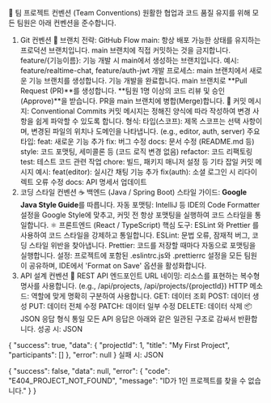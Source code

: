 📜 팀 프로젝트 컨벤션 (Team Conventions)
원활한 협업과 코드 품질 유지를 위해 모든 팀원은 아래 컨벤션을 준수합니다.

1. Git 컨벤션
🌳 브랜치 전략: GitHub Flow
main: 항상 배포 가능한 상태를 유지하는 프로덕션 브랜치입니다. main 브랜치에 직접 커밋하는 것을 금지합니다.
feature/{기능이름}: 기능 개발 시 main에서 생성하는 브랜치입니다.
예시: feature/realtime-chat, feature/auth-jwt
개발 프로세스:
main 브랜치에서 새로운 기능 브랜치를 생성합니다.
기능 개발을 완료합니다.
main 브랜치로 **Pull Request (PR)**를 생성합니다.
**팀원 1명 이상의 코드 리뷰 및 승인(Approve)**을 받습니다.
PR을 main 브랜치에 병합(Merge)합니다.
💬 커밋 메시지: Conventional Commits
커밋 메시지는 정해진 양식에 따라 작성하여 변경 사항을 쉽게 파악할 수 있도록 합니다.
형식: 타입(스코프): 제목
스코프는 선택 사항이며, 변경된 파일의 위치나 도메인을 나타냅니다. (e.g., editor, auth, server)
주요 타입:
feat: 새로운 기능 추가
fix: 버그 수정
docs: 문서 수정 (README.md 등)
style: 코드 포맷팅, 세미콜론 등 (코드 로직 변경 없음)
refactor: 코드 리팩토링
test: 테스트 코드 관련 작업
chore: 빌드, 패키지 매니저 설정 등 기타 잡일
커밋 메시지 예시:
feat(editor): 실시간 채팅 기능 추가
fix(auth): 소셜 로그인 시 리다이렉트 오류 수정
docs: API 명세서 업데이트
2. 코딩 스타일 컨벤션
☕ 백엔드 (Java / Spring Boot)
스타일 가이드: **Google Java Style Guide**를 따릅니다.
자동 포맷팅: IntelliJ 등 IDE의 Code Formatter 설정을 Google Style에 맞추고, 커밋 전 항상 포맷팅을 실행하여 코드 스타일을 통일합니다.
⚛️ 프론트엔드 (React / TypeScript)
핵심 도구: ESLint 와 Prettier 를 사용하여 코드 스타일을 강제하고 통일합니다.
ESLint: 문법 오류, 잠재적 버그, 코딩 스타일 위반을 찾아냅니다.
Prettier: 코드를 저장할 때마다 자동으로 포맷팅을 실행합니다.
설정: 프로젝트에 포함된 .eslintrc.js와 .prettierrc 설정을 모든 팀원이 공유하며, IDE에서 'Format on Save' 옵션을 활성화합니다.
3. API 설계 컨벤션
📡 REST API 엔드포인트
URL 네이밍: 리소스를 표현하는 복수형 명사를 사용합니다. (e.g., /api/projects, /api/projects/{projectId})
HTTP 메소드: 역할에 맞게 명확히 구분하여 사용합니다.
GET: 데이터 조회
POST: 데이터 생성
PUT: 데이터 전체 수정
PATCH: 데이터 일부 수정
DELETE: 데이터 삭제
📦 JSON 응답 형식 통일
모든 API 응답은 아래와 같은 일관된 구조로 감싸서 반환합니다.
성공 시:
JSON

{
  "success": true,
  "data": { 
    "projectId": 1, 
    "title": "My First Project",
    "participants": [] 
  },
  "error": null
}
실패 시:
JSON

{
  "success": false,
  "data": null,
  "error": {
    "code": "E404_PROJECT_NOT_FOUND",
    "message": "ID가 1인 프로젝트를 찾을 수 없습니다."
  }
}

